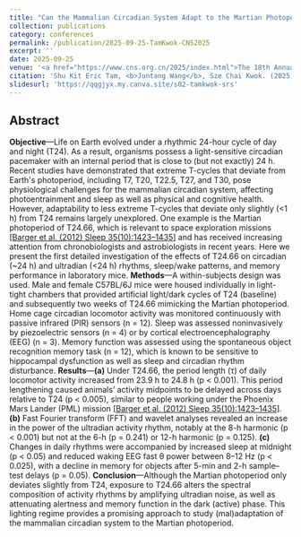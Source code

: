 ```yaml
---
title: "Can the Mammalian Circadian System Adapt to the Martian Photoperiod?"
collection: publications
category: conferences
permalink: /publication/2025-09-25-TamKwok-CNS2025
excerpt: ''
date: 2025-09-25
venue: '<a href="https://www.cns.org.cn/2025/index.html">The 18th Annual Meeting of Chinese Neuroscience Society (CNS 2025)</a>'
citation: 'Shu Kit Eric Tam, <b>Juntang Wang</b>, Sze Chai Kwok. (2025). &quot;Can the mammalian circadian system adapt to the Martian photoperiod?&quot; <i>The 18th Annual Meeting of Chinese Neuroscience Society (CNS 2025)</i>.'
slidesurl: 'https://qqgjyx.my.canva.site/s02-tamkwok-srs'
---
```


## Abstract

**Objective**—Life on Earth evolved under a rhythmic 24-hour cycle of day and night (T24). As a result, organisms possess a light-sensitive circadian pacemaker with an internal period that is close to (but not exactly) 24 h. Recent studies have demonstrated that extreme T-cycles that deviate from Earth's photoperiod, including T7, T20, T22.5, T27, and T30, pose physiological challenges for the mammalian circadian system, affecting photoentrainment and sleep as well as physical and cognitive health. However, adaptability to less extreme T-cycles that deviate only slightly (<1 h) from T24 remains largely unexplored. One example is the Martian photoperiod of T24.66, which is relevant to space exploration missions [[Barger et al. (2012) Sleep 35(10):1423–1435](https://pubmed.ncbi.nlm.nih.gov/23024441/)] and has received increasing attention from chronobiologists and astrobiologists in recent years. Here we present the first detailed investigation of the effects of T24.66 on circadian (~24 h) and ultradian (<24 h) rhythms, sleep/wake patterns, and memory performance in laboratory mice. **Methods**—A within-subjects design was used. Male and female C57BL/6J mice were housed individually in light-tight chambers that provided artificial light/dark cycles of T24 (baseline) and subsequently two weeks of T24.66 mimicking the Martian photoperiod. Home cage circadian locomotor activity was monitored continuously with passive infrared (PIR) sensors (n = 12). Sleep was assessed noninvasively by piezoelectric sensors (n = 4) or by cortical electroencephalography (EEG) (n = 3). Memory function was assessed using the spontaneous object recognition memory task (n = 12), which is known to be sensitive to hippocampal dysfunction as well as sleep and circadian rhythm disturbance. **Results**—**(a)** Under T24.66, the period length (τ) of daily locomotor activity increased from 23.9 h to 24.8 h (p < 0.001). This period lengthening caused animals’ activity midpoints to be delayed across days relative to T24 (p < 0.005), similar to people working under the Phoenix Mars Lander (PML) mission [[Barger et al. (2012) Sleep 35(10):1423–1435](https://pubmed.ncbi.nlm.nih.gov/23024441/)]. **(b)** Fast Fourier transform (FFT) and wavelet analyses revealed an increase in the power of the ultradian activity rhythm, notably at the 8-h harmonic (p < 0.001) but not at the 6-h (p = 0.241) or 12-h harmonic (p = 0.125). **(c)** Changes in daily rhythms were accompanied by increased sleep at midnight (p < 0.05) and reduced waking EEG fast θ power between 8–12 Hz (p < 0.025), with a decline in memory for objects after 5-min and 2-h sample–test delays (p = 0.05). **Conclusion**—Although the Martian photoperiod only deviates slightly from T24, exposure to T24.66 alters the spectral composition of activity rhythms by amplifying ultradian noise, as well as attenuating alertness and memory function in the dark (active) phase. This lighting regime provides a promising approach to study (mal)adaptation of the mammalian circadian system to the Martian photoperiod.
